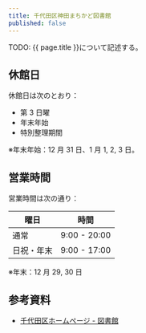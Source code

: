 ```yaml
---
title: 千代田区神田まちかど図書館
published: false
---
```


TODO: {{ page.title }}について記述する。

## 休館日

休館日は次のとおり：

* 第 3 日曜
* 年末年始
* 特別整理期間

※年末年始：12 月 31 日、1 月 1, 2, 3 日。

## 営業時間

営業時間は次の通り：

| 曜日       | 時間          |
| ---------- | ------------- |
| 通常       | 9:00 - 20:00 |
| 日祝・年末 | 9:00 - 17:00 |

※年末：12 月 29, 30 日

## 参考資料

* [千代田区ホームページ - 図書館](http://www.city.chiyoda.lg.jp/koho/bunka/bunka/toshokan/)
